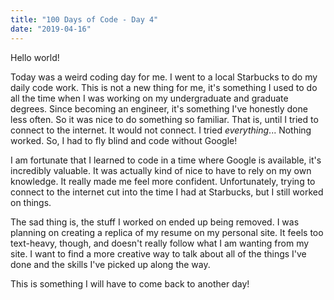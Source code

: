 ```yaml
---
title: "100 Days of Code - Day 4"
date: "2019-04-16"
---
```


Hello world! 

Today was a weird coding day for me. I went to a local Starbucks to do my daily code work. This is not a new thing for me, it's something I used to do all the time when I was working on my undergraduate and graduate degrees. Since becoming an engineer, it's something I've honestly done less often. So it was nice to do something so familiar. That is, until I tried to connect to the internet. It would not connect. I tried _everything_... Nothing worked. So, I had to fly blind and code without Google! 

I am fortunate that I learned to code in a time where Google is available, it's incredibly valuable. It was actually kind of nice to have to rely on my own knowledge. It really made me feel more confident. Unfortunately, trying to connect to the internet cut into the time I had at Starbucks, but I still worked on things.

The sad thing is, the stuff I worked on ended up being removed. I was planning on creating a replica of my resume on my personal site. It feels too text-heavy, though, and doesn't really follow what I am wanting from my site. I want to find a more creative way to talk about all of the things I've done and the skills I've picked up along the way. 

This is something I will have to come back to another day!